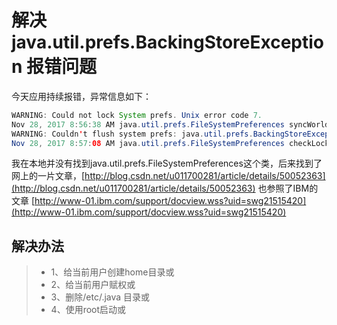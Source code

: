 # 解决 java.util.prefs.BackingStoreException 报错问题


今天应用持续报错，异常信息如下：

```java
WARNING: Could not lock System prefs. Unix error code 7.
Nov 28, 2017 8:56:38 AM java.util.prefs.FileSystemPreferences syncWorld
WARNING: Couldn't flush system prefs: java.util.prefs.BackingStoreException: Couldn't get file lock.
Nov 28, 2017 8:57:08 AM java.util.prefs.FileSystemPreferences checkLockFile0ErrorCode

```

我在本地并没有找到java.util.prefs.FileSystemPreferences这个类，后来找到了网上的一片文章，[http://blog.csdn.net/u011700281/article/details/50052363](http://blog.csdn.net/u011700281/article/details/50052363)
也参照了IBM的文章 [http://www-01.ibm.com/support/docview.wss?uid=swg21515420](http://www-01.ibm.com/support/docview.wss?uid=swg21515420)

## 解决办法
>- 1、给当前用户创建home目录或
>- 2、给当前用户赋权或
>- 3、删除/etc/.java 目录或
>- 4、使用root启动或
<!--stackedit_data:
eyJoaXN0b3J5IjpbLTE0NDAzMzM1MjFdfQ==
-->